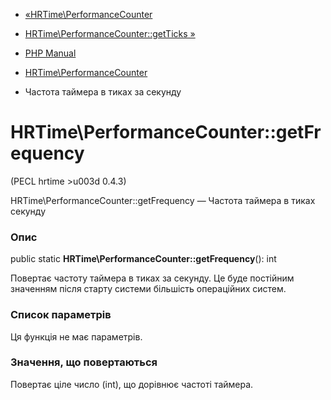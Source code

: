 - [«HRTime\PerformanceCounter](class.hrtime-performancecounter.md)
- [HRTime\PerformanceCounter::getTicks
»](hrtime-performancecounter.getticks.md)

- [PHP Manual](index.md)
- [HRTime\PerformanceCounter](class.hrtime-performancecounter.md)
- Частота таймера в тиках за секунду

# HRTime\PerformanceCounter::getFrequency

(PECL hrtime \>u003d 0.4.3)

HRTime\PerformanceCounter::getFrequency — Частота таймера в тиках
секунду

### Опис

public static **HRTime\PerformanceCounter::getFrequency**(): int

Повертає частоту таймера в тиках за секунду. Це буде постійним
значенням після старту системи більшість операційних систем.

### Список параметрів

Ця функція не має параметрів.

### Значення, що повертаються

Повертає ціле число (int), що дорівнює частоті таймера.
